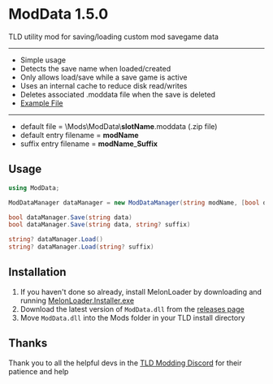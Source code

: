 # ModData 1.5.0

TLD utility mod for saving/loading custom mod savegame data

***
* Simple usage
* Detects the save name when loaded/created
* Only allows load/save while a save game is active
* Uses an internal cache to reduce disk read/writes
* Deletes associated .moddata file when the save is deleted
* [Example File](./example/)
---
* default file = \\Mods\\ModData\\**slotName**.moddata (.zip file)
* default entry filename = **modName**
* suffix entry filename = **modName**_**Suffix**

## Usage

```cs
using ModData;
```
```cs
ModDataManager dataManager = new ModDataManager(string modName, [bool debug = false]);
```
```cs
bool dataManager.Save(string data) 
bool dataManager.Save(string data, string? suffix)
```
```cs
string? dataManager.Load() 
string? dataManager.Load(string? suffix)
```

## Installation

1. If you haven't done so already, install MelonLoader by downloading and running [MelonLoader.Installer.exe](https://github.com/HerpDerpinstine/MelonLoader/releases/latest/download/MelonLoader.Installer.exe)
2. Download the latest version of `ModData.dll` from the [releases page](https://github.com/dommrogers/ModData/releases)
3. Move `ModData.dll` into the Mods folder in your TLD install directory

## Thanks

Thank you to all the helpful devs in the [TLD Modding Discord](https://discord.gg/EhBWKRx) for their patience and help